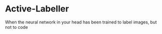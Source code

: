 # Active-Labeller
When the neural network in your head has been trained to label images, but not to code
